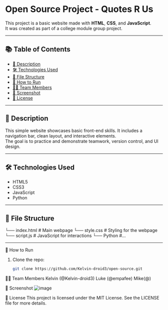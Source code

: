 # Open Source Project - Quotes R Us

This project is a basic website made with **HTML**, **CSS**, and **JavaScript**.  
It was created as part of a college module group project.

---

## 📚 Table of Contents

- [📝 Description](#description)
- [🛠️ Technologies Used](#technologies-used)
- [📁 File Structure](#file-structure)
- [🚀 How to Run](#how-to-run)
- [👨‍💻 Team Members](#team-members)
- [📸 Screenshot](#screenshot)
- [📄 License](#license)

---

## 📝 Description

This simple website showcases basic front-end skills. It includes a navigation bar, clean layout, and interactive elements.  
The goal is to practice and demonstrate teamwork, version control, and UI design.

---

## 🛠️ Technologies Used

- HTML5
- CSS3
- JavaScript
- Python

---

## 📁 File Structure

└── index.html # Main webpage
└── style.css # Styling for the webpage
└── script.js # JavaScript for interactions
└── Python #...

---

🚀 How to Run

1. Clone the repo:
   ```bash
   git clone https://github.com/Kelvin-droid3/open-source.git
   ```

👨‍💻 Team Members
Kelvin (@Kelvin-droid3)
Luke (@empafee)
Mike(@)

📸 Screenshot
![image](https://github.com/user-attachments/assets/60449df9-679c-475e-8a18-3f695cc9835c)

📄 License
This project is licensed under the MIT License.
See the LICENSE file for more details.

